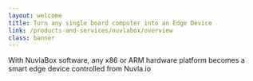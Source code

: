 ```yaml
---
layout: welcome
title: Turn any single board computer into an Edge Device  
link: /products-and-services/nuvlabox/overview
class: banner
---
```


With NuvlaBox software, any x86 or ARM hardware platform becomes a smart edge device controlled from Nuvla.io
